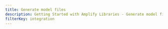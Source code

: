```yaml
---
title: Generate model files
description: Getting Started with Amplify Libraries - Generate model files
filterKey: integration
---
```


<inline-fragment integration="ios" src="~/start/getting-started/fragments/ios/native_generate-model.md"></inline-fragment>
<inline-fragment integration="android" src="~/start/getting-started/fragments/android/native_generate-model.md"></inline-fragment>
